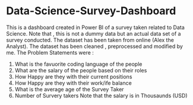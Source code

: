 # Data-Science-Survey-Dashboard
This is a dashboard created in Power BI of a survey taken related to Data Science.
Note that , this is not a dummy data but an actual data set of a survey conducted.
The dataset has been taken from online (Alex the Analyst).
The dataset has been cleaned , preprocessed and modified by me. 
The Problem Statements were :
1) What is the favuorite coding language of the people
2) What are the salary of the people based on their roles
3) How Happy are they with their current positions
4) How Happy are they with their work/ife balance
5) What is the average age of the Survey Taker
6) Number of Survery takers 
Note that the salary is in Thousaunds (USD)
